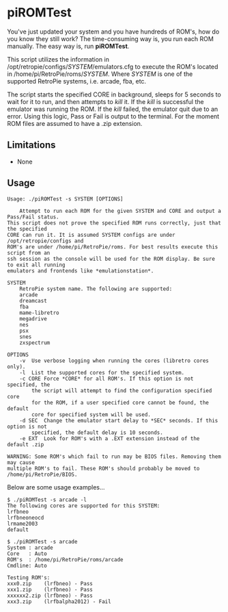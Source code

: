 # piROMTest
You've just updated your system and you have hundreds of ROM's, how do you know they still work? The time-consuming
way is, you run each ROM manually. The easy way is, run **piROMTest**.

This script utilizes the information in /opt/retropie/configs/*SYSTEM*/emulators.cfg to execute the ROM's located
in /home/pi/RetroPie/roms/*SYSTEM*. Where *SYSTEM* is one of the supported RetroPie systems, i.e. arcade, fba, etc. 

The script starts the specified CORE in background, sleeps for 5 seconds to wait for it to run, and then attempts
to *kill* it. If the *kill* is successful the emulator was running the ROM. If the *kill* failed, the emulator quit due
to an error. Using this logic, Pass or Fail is output to the terminal. For the moment ROM files are assumed to have
a .zip extension.

## Limitations
* None

## Usage
```
Usage: ./piROMTest -s SYSTEM [OPTIONS]

    Attempt to run each ROM for the given SYSTEM and CORE and output a Pass/Fail status.
This script does not prove the specified ROM runs correctly, just that the specified
CORE can run it. It is assumed SYSTEM configs are under /opt/retropie/configs and
ROM's are under /home/pi/RetroPie/roms. For best results execute this script from an
ssh session as the console will be used for the ROM display. Be sure to exit all running
emulators and frontends like *emulationstation*.

SYSTEM
    RetroPie system name. The following are supported:
	arcade
	dreamcast
	fba
	mame-libretro
	megadrive
	nes
	psx
	snes
	zxspectrum

OPTIONS
	-v	Use verbose logging when running the cores (libretro cores only).
	-l	List the supported cores for the specified system.
	-c CORE	Force *CORE* for all ROM's. If this option is not specified, the
		the script will attempt to find the configuration specified core
		for the ROM, if a user specified core cannot be found, the default
		core for specified system will be used.
	-d SEC	Change the emulator start delay to *SEC* seconds. If this option is not
		specified, the default delay is 10 seconds.
	-e EXT	Look for ROM's with a .EXT extension instead of the default .zip

WARNING: Some ROM's which fail to run may be BIOS files. Removing them may cause
multiple ROM's to fail. These ROM's should probably be moved to /home/pi/RetroPie/BIOS.
```
Below are some usage examples...
```
$ ./piROMTest -s arcade -l
The following cores are supported for this SYSTEM:
lrfbneo
lrfbneoneocd
lrmame2003
default

$ ./piROMTest -s arcade
System : arcade
Core   : Auto
ROM's  : /home/pi/RetroPie/roms/arcade
Cmdline: Auto

Testing ROM's:
xxx0.zip    (lrfbneo) - Pass
xxx1.zip    (lrfbneo) - Pass
xxxxxx2.zip (lrfbneo) - Pass
xxx3.zip    (lrfbalpha2012) - Fail
```
